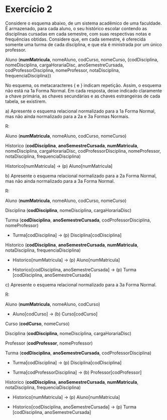 # Exercício 2

Considere o esquema abaixo, de um sistema acadêmico de uma faculdade. É armazenado, para cada aluno, o seu histórico escolar contendo as disciplinas cursadas em cada semestre, com suas respectivas notas e frequências obtidas. Considere que, em cada semestre, é oferecida somente uma turma de cada disciplina, e que ela é ministrada por um único professor. 

Aluno (**numMatricula**, nomeAluno, codCurso, nomeCurso, {codDisciplina, nomeDisciplina, cargaHorariaDisc, anoSemestreCursada, codProfessorDisciplina, nomeProfessor, notaDisciplina, frequenciaDisciplina}) 

No esquema, os metacaracteres { e } indicam repetição. Assim, o esquema não está na 1a Forma Normal. Em cada resposta, deixe indicado claramente a chave primária, as chaves secundárias e as chaves estrangeiras de cada tabela, se existirem.

a) Apresente o esquema relacional normalizado para a 1a Forma Normal, mas não ainda normalizado para a 2a e 3a Formas Normais.

R:

Aluno (**numMatricula**, nomeAluno, codCurso, nomeCurso)

Historico (**codDisciplina**, **anoSemestreCursada**, **numMatricula**, nomeDisciplina, cargaHorariaDisc, codProfessorDisciplina, nomeProfessor, notaDisciplina, frequenciaDisciplina)

Historico[numMatricula] $\rightarrow$ (p) Aluno[numMatricula]


b) Apresente o esquema relacional normalizado para a 2a Forma Normal, mas não ainda normalizado para a 3a Forma Normal.

R:

Aluno (**numMatricula**, nomeAluno, codCurso, nomeCurso)

Disciplina (**codDisciplina**, nomeDisciplina, cargaHorariaDisc)

Turma (**codDisciplina**, **anoSemestreCursada**, codProfessorDisciplina, nomeProfessor)

* Turma[codDisciplina] $\rightarrow$ (p) Disciplina[codDisciplina]

Historico (**codDisciplina**, **anoSemestreCursada**, **numMatricula**, notaDisciplina, frequenciaDisciplina)

* Historico[numMatricula] $\rightarrow$ (p) Aluno[numMatricula]

* Historico[codDisciplina, anoSemestreCursada] $\rightarrow$ (p) Turma [codDisciplina, anoSemestreCursada]


c) Apresente o esquema relacional normalizado para a 3a Forma Normal.

R:

Aluno (**numMatricula**, nomeAluno, codCurso)

* Aluno[codCurso] $\rightarrow$ (b) Curso[codCurso]

Curso (**codCurso**, nomeCurso)

Disciplina (**codDisciplina**, nomeDisciplina, cargaHorariaDisc)

Professor (**codProfessor**, nomeProfessor)

Turma (**codDisciplina**, **anoSemestreCursada**, codProfessorDisciplina)

* Turma[codDisciplina] $\rightarrow$ (p) Disciplina[codDisciplina]

* Turma[codProfessorDisciplina] $\rightarrow$ (b) Professor[codProfessor] 

Historico (**codDisciplina**, **anoSemestreCursada**, **numMatricula**, notaDisciplina, frequenciaDisciplina)

* Historico[numMatricula] $\rightarrow$ (p) Aluno[numMatricula]

* Historico[codDisciplina, anoSemestreCursada] $\rightarrow$ (p) Turma [codDisciplina, anoSemestreCursada]
